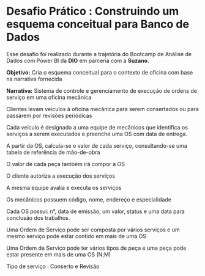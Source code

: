 # Desafio Prático : Construindo um esquema conceitual para Banco de Dados

Esse desafio foi realizado durante a trajetória do Bootcamp de Análise de Dados com Power BI da **DIO** em parceria com a **Suzano.**

**Objetivo:**
Cria o esquema conceitual para o contexto de oficina com base na narrativa fornecida

**Narrativa:**
Sistema de controle e gerenciamento de execução de ordens de serviço em uma oficina mecânica

Clientes levam veículos à oficina mecânica para serem consertados ou para passarem por revisões  periódicas

Cada veículo é designado a uma equipe de mecânicos que identifica os serviços a serem executados e preenche uma OS com data de entrega.

A partir da OS, calcula-se o valor de cada serviço, consultando-se uma tabela de referência de mão-de-obra

O valor de cada peça também irá compor a OS

O cliente autoriza a execução dos serviços

A mesma equipe avalia e executa os serviços

Os mecânicos possuem código, nome, endereço e especialidade

Cada OS possui: n°, data de emissão, um valor, status e uma data para conclusão dos trabalhos.

Uma Ordem de Serviço pode ser composta por vários serviços e um mesmo serviço pode estar contido em mais de uma OS

Uma Ordem de Serviço pode ter vários tipos de peça e uma peça pode estar presente em mais de uma OS (N;M)

Tipo de serviço  : Conserto e Revisão
